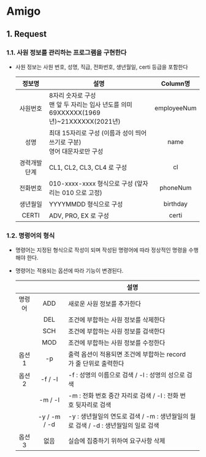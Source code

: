 # Amigo

## 1. Request
### 1.1. 사원 정보를 관리하는 프로그램을 구현한다
- 사원 정보는 사원 번호, 성명, 직급, 전화번호, 생년월일, certi 등급을 포함한다

    |정보명|설명|Column명|
    |:---:|---|:---:|
    |사원번호|8자리 숫자로 구성<br>맨 앞 두 자리는 입사 년도를 의미<br>⁠69XXXXXX(1969년)~21XXXXXX(2021년)|employeeNum
    |성명|최대 15자리로 구성 (이름과 성이 띄어쓰기로 구분)<br>⁠영어 대문자로만 구성|name
    |경력개발단계|CL1, CL2, CL3, CL4 로 구성|cl
    |전화번호|010-xxxx-xxxx 형식으로 구성 (앞자리는 010 으로 고정)|phoneNum
    |생년월일|YYYYMMDD 형식으로 구성|birthday
    |CERTI|ADV, PRO, EX 로 구성|certi

### 1.2. 명령어의 형식
- 명령어는 지정된 형식으로 작성이 되며 작성된 명령어에 따라 정상적인 명령을 수행해야 한다.
- 명령어는 적용되는 옵션에 따라 기능이 변경된다.

    |||설명|
    |:---:|:---:|---|
    |명령어|ADD|새로운 사원 정보를 추가한다|
    ||DEL|조건에 부합하는 사원 정보를 삭제한다|
    ||SCH|조건에 부합하는 사원 정보를 검색한다|
    ||MOD|조건에 부합하는 사원 정보를 수정한다|
    |옵션1|-p|출력 옵션이 적용되면 조건에 부합하는 record가 줄 단위로 출력한다|
    |옵션2|-f / -l|-f : 성명의 이름으로 검색 / -l : 성명의 성으로 검색|
    ||-m / -l|-m : 전화 번호 중간 자리로 검색 / -l : 전화 번호 뒷자리로 검색|
    ||-y / -m / -d|-y : 생년월일의 연도로 검색 / -m : 생년월일의 월로 검색 / -d : 생년월일의 일로 검색|
    |옵션3|없음|실습에 집중하기 위하여 요구사항 삭제|

